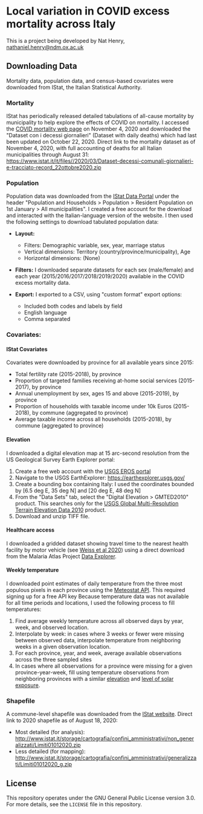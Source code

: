 # Local variation in COVID excess mortality across Italy

This is a project being developed by Nat Henry, nathaniel.henry@ndm.ox.ac.uk

## Downloading Data

Mortality data, population data, and census-based covariates were downloaded
from IStat, the Italian Statistical Authority.

### Mortality

IStat has periodically released detailed tabulations of all-cause mortality by
municipality to help explore the effects of COVID on mortality. I accessed the
[COVID mortality web page](https://www.istat.it/it/archivio/240401) on November 4,
2020 and downloaded the "Dataset con i decessi giornalieri" (Dataset with daily
deaths) which had last been updated on October 22, 2020. Direct link to the
mortality dataset as of November 4, 2020, with full accounting of deaths for all
Italian municipalities through August 31:
https://www.istat.it/it/files//2020/03/Dataset-decessi-comunali-giornalieri-e-tracciato-record_22ottobre2020.zip

### Population

Population data was downloaded from the [IStat Data Portal](https://dati.istat.it)
under the header "Population and Households > Population > Resident Population
on 1st January > All municipalities". I created a free account for the download
and interacted with the Italian-language version of the website. I then used the
following settings to download tabulated population data:

- **Layout:**
  - Filters: Demographic variable, sex, year, marriage status
  - Vertical dimensions: Territory (country/province/municipality), Age
  - Horizontal dimensions: (None)

- **Filters:** I downloaded separate datasets for each sex (male/female) and each year
  (2015/2016/2017/2018/2019/2020) available in the COVID excess mortality data.

- **Export:** I exported to a CSV, using "custom format" export options:
  - Included both codes and labels by field
  - English language
  - Comma separated

### Covariates:

#### IStat Covariates

Covariates were downloaded by province for all available years since 2015:
- Total fertility rate (2015-2018), by province
- Proportion of targeted families receiving at-home social services (2015-2017),
  by province
- Annual unemployment by sex, ages 15 and above (2015-2019), by province
- Proportion of households with taxable income under 10k Euros (2015-2018), by
  commune (aggregated to province)
- Average taxable income across all households (2015-2018), by commune
  (aggregated to province)

#### Elevation

I downloaded a digital elevation map at 15 arc-second resolution from the
US Geological Survey Earth Explorer portal:

1. Create a free web account with the [USGS EROS portal](https://ers.cr.usgs.gov/)
2. Navigate to the USGS EarthExplorer: https://earthexplorer.usgs.gov/
3. Create a bounding box containing Italy: I used the coordinates bounded by
   [6.5 deg E, 35 deg N] and [20 deg E, 48 deg N]
4. From the "Data Sets" tab, select the "Digital Elevation > GMTED2010" product.
   This searches only for the [USGS Global Multi-Resolution Terrain Elevation
   Data 2010](https://www.usgs.gov/centers/eros/science/usgs-eros-archive-digital-elevation-global-multi-resolution-terrain-elevation)
   product.
5. Download and unzip TIFF file.

#### Healthcare access

I downloaded a gridded dataset showing travel time to the nearest health
facility by motor vehicle (see [Weiss et al 2020](https://www.nature.com/articles/s41591-020-1059-1)) using a direct download from the Malaria Atlas Project [Data
Explorer](https://malariaatlas.org/explorer/#/).

#### Weekly temperature

I downloaded point estimates of daily temperature from the three most populous
pixels in each province using the [Meteostat API](https://dev.meteostat.net/docs/api/).
This required signing up for a free API key
Because temperature data was not available for all time periods and locations, I
used the following process to fill temperatures:

1. Find average weekly temperature across all observed days by year, week, and
   observed location.
2. Interpolate by week: in cases where 3 weeks or fewer were missing between
   observed data, interpolate temperature from neighboring weeks in a given
   observation location.
3. For each province, year, and week, average available observations across the
   three sampled sites
4. In cases where all observations for a province were missing for a given
   province-year-week, fill using temperature observations from neighboring
   provinces with a similar [elevation](http://tinitaly.pi.ingv.it/) and
   [level of solar exposure](https://solargis.com/maps-and-gis-data/download/italy).


### Shapefile

A commune-level shapefile was downloaded from the [IStat website](https://www.istat.it/it/archivio/222527).
Direct link to 2020 shapefile as of August 18, 2020:
- Most detailed (for analysis): http://www.istat.it/storage/cartografia/confini_amministrativi/non_generalizzati/Limiti01012020.zip
- Less detailed (for mapping): http://www.istat.it/storage/cartografia/confini_amministrativi/generalizzati/Limiti01012020_g.zip


## License

This repository operates under the GNU General Public License version 3.0. For
more details, see the `LICENSE` file in this repository.

